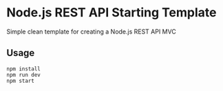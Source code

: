 # Node.js REST API Starting Template
Simple clean template for creating a Node.js REST API MVC

## Usage
```
npm install
npm run dev
npm start
```
